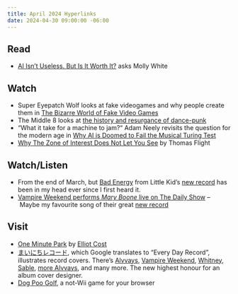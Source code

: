 ```yaml
---
title: April 2024 Hyperlinks
date: 2024-04-30 09:00:00 -06:00
---
```


## Read
- [AI Isn’t Useless. But Is It Worth It?](https://www.citationneeded.news/ai-isnt-useless/) asks Molly White

## Watch
- Super Eyepatch Wolf looks at fake videogames and why people create them in [The Bizarre World of Fake Video Games](https://youtu.be/Q8GnM5xD1k4)
- The Middle 8 looks at [the history and resurgance of dance-punk](https://youtu.be/QAAekkeN3r0)
- “What it take for a machine to jam?“ Adam Neely revisits the question for the modern age in [Why AI is Doomed to Fail the Musical Turing Test](https://youtu.be/N8NyEjB_XeA)
- [Why The Zone of Interest Does Not Let You See](https://youtu.be/Orh20527gVI) by Thomas Flight

## Watch/Listen  
- From the end of March, but [Bad Energy](https://youtu.be/VVIYhq6Ku8A) from Little Kid’s [new record](https://littlekid.bandcamp.com/album/a-million-easy-payments) has been in my head ever since I first heard it.
- [Vampire Weekend performs *Mary Boone* live on The Daily Show](https://youtu.be/eakvpNSsUrk?t=5) – Maybe my favourite song of their great [new record](https://vampireweekend.lnk.to/OGWAU)

## Visit
- [One Minute Park](https://oneminutepark.tv) by [Elliot Cost](https://elliott.computer)
- [まいにちレコード](https://www.instagram.com/mainichirecord/), which Google translates to “Every Day Record”, illustrates record covers. There’s [Alvvays](https://www.instagram.com/p/C2EHIfGyf5N/), [Vampire Weekend](https://www.instagram.com/p/C0hAYB_yqkb/), [Whitney](https://www.instagram.com/p/CzmiNTpS6Sc/), [Sable](https://www.instagram.com/p/Cyx9S3PyYZm/), [more Alvvays](https://www.instagram.com/p/Cm2lW-YykjS/), and many more. The new highest honour for an album cover designer.
- [Dog Poo Golf](https://vole.wtf/dog-poo-golf/), a not-Wii game for your browser